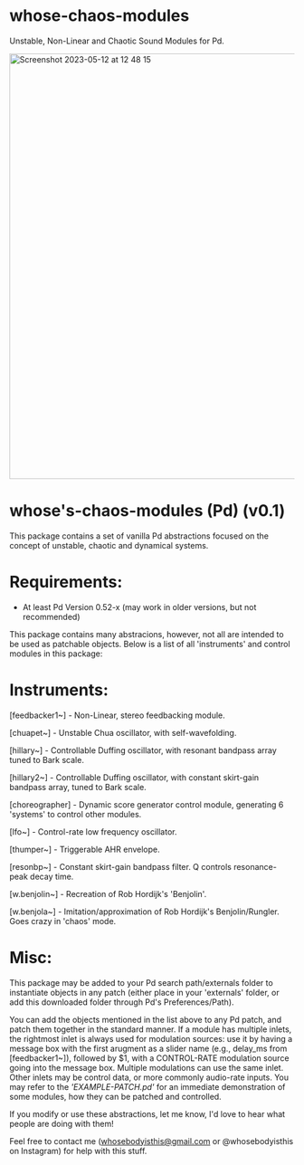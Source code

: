 # whose-chaos-modules
Unstable, Non-Linear and Chaotic Sound Modules for Pd.

<img width="752" alt="Screenshot 2023-05-12 at 12 48 15" src="https://github.com/whosebodyisthis/whose-chaos-modules/assets/133358060/28daaa7f-324f-47b5-9253-ba943259f765">

whose's-chaos-modules (Pd) (v0.1)
========================================

This package contains a set of vanilla Pd abstractions focused on the concept of unstable,
chaotic and dynamical systems. 


Requirements:
=============
- At least Pd Version 0.52-x (may work in older versions, but not recommended)

This package contains many abstracions, however, not all are intended to be used as patchable 
objects. Below is a list of all 'instruments' and control modules in this package:


Instruments:
============
[feedbacker1~] - Non-Linear, stereo feedbacking module.

[chuapet~] - Unstable Chua oscillator, with self-wavefolding.

[hillary~] - Controllable Duffing oscillator, with resonant bandpass array tuned to Bark scale.

[hillary2~] - Controllable Duffing oscillator, with constant skirt-gain bandpass array, tuned to Bark scale.

[choreographer] - Dynamic score generator control module, generating 6 'systems' to control other modules.

[lfo~] - Control-rate low frequency oscillator.

[thumper~] - Triggerable AHR envelope.

[resonbp~] - Constant skirt-gain bandpass filter. Q controls resonance-peak decay time.

[w.benjolin~] - Recreation of Rob Hordijk's 'Benjolin'.

[w.benjola~] - Imitation/approximation of Rob Hordijk's Benjolin/Rungler. Goes crazy in 'chaos' mode.


Misc:
=====
This package may be added to your Pd search path/externals folder to instantiate objects in any patch (either place in your
'externals' folder, or add this downloaded folder through Pd's Preferences/Path).

You can add the objects mentioned in the list above to any Pd patch, and patch them together in the standard manner.
If a module has multiple inlets, the rightmost inlet is always used for modulation sources: use it by having a message box
with the first arugment as a slider name (e.g., delay_ms from [feedbacker1~]), followed by $1, with a CONTROL-RATE 
modulation source going into the message box. 
Multiple modulations can use the same inlet. Other inlets may be control data,
or more commonly audio-rate inputs. 
You may refer to the _'EXAMPLE-PATCH.pd'_ for an immediate 
demonstration of some modules, how they can be patched and controlled.

If you modify or use these abstractions, let me know, I'd love to hear what people are doing with them!

Feel free to contact me (whosebodyisthis@gmail.com or @whosebodyisthis on Instagram) for help with
this stuff.
